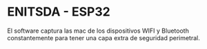 # ENITSDA - ESP32 

El software captura las mac de los dispositivos WIFI y Bluetooth
constantemente para tener una capa extra de seguridad perimetral.